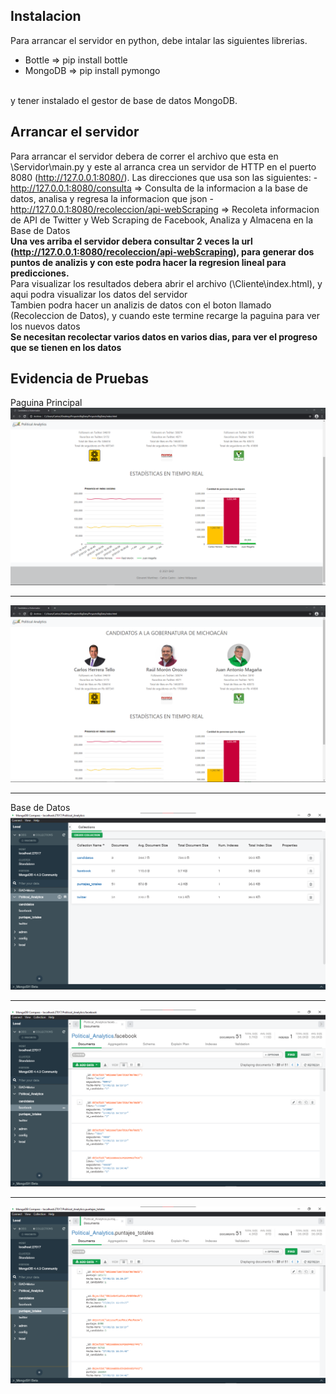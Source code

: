 ## Instalacion
Para arrancar el servidor en python, debe intalar las siguientes librerias.
 - Bottle => pip install bottle
 - MongoDB => pip install pymongo
<br>
y tener instalado el gestor de base de datos MongoDB.

## Arrancar el servidor
Para arrancar el servidor debera de correr el archivo que esta en \Servidor\main.py y este al arranca crea un servidor de HTTP en el puerto 8080 (http://127.0.0.1:8080/). Las direcciones que usa son las siguientes:
    - http://127.0.0.1:8080/consulta => Consulta de la informacion a la base de datos, analisa y regresa la informacion que json
    - http://127.0.0.1:8080/recoleccion/api-webScraping => Recoleta informacion de API de Twitter y Web Scraping de Facebook, Analiza y Almacena en la Base de Datos
<br>
<strong>
Una ves arriba el servidor debera consultar 2 veces la url (http://127.0.0.1:8080/recoleccion/api-webScraping), para generar dos puntos de analizis y con este podra hacer la regresion lineal para predicciones.
</strong>
<br>
Para visualizar los resultados debera abrir el archivo (\Cliente\index.html), y aqui podra visualizar los datos del servidor <br>
Tambien podra hacer un analizis de datos con el boton llamado (Recoleccion de Datos), y cuando este termine recarge la paguina para ver los nuevos datos <br>
<strong>Se necesitan recolectar varios datos en varios dias, para ver el progreso que se tienen en los datos</strong>

## Evidencia de Pruebas
Paguina Principal
<img src="Evidencia 02.png" alt="License">
<hr>
<img src="Evidencia 03.png" alt="License">
<hr>
Base de Datos
<img src="BD.png" alt="License">
<hr>
<img src="BD 01.png" alt="License">
<hr>
<img src="BD 02.png" alt="License">
